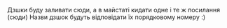 Дзшки буду заливати сюди, а в майстаті кидати одне і те ж посилання (сюди)
Назви дзшок будуть відповідати їх порядковому номеру
:)

